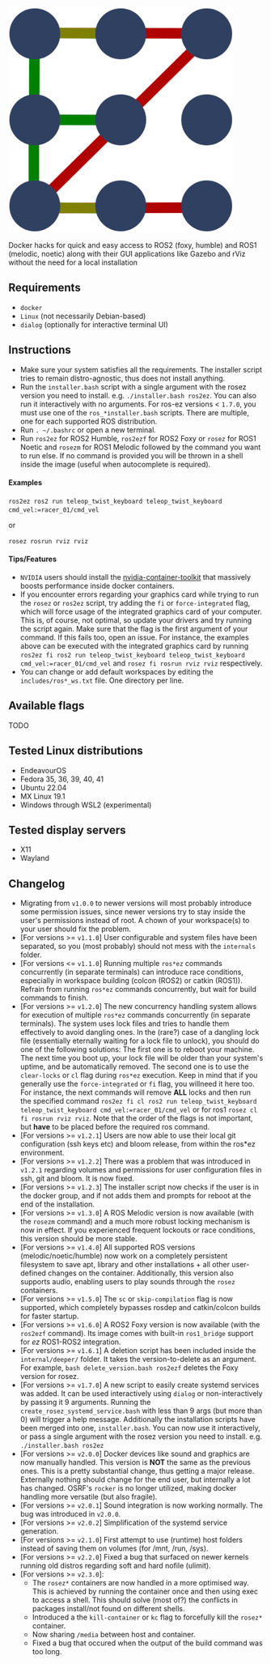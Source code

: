 <img src=media/rosez.png width="444px"/>

Docker hacks for quick and easy access to ROS2 (foxy, humble) and ROS1 (melodic, noetic) along with their GUI applications like Gazebo and rViz without the need for a local installation

## Requirements

- `docker`
- `Linux` (not necessarily Debian-based)
- `dialog` (optionally for interactive terminal UI)

## Instructions

- Make sure your system satisfies all the requirements. The installer script tries to remain distro-agnostic, thus does not install anything.
- Run the `installer.bash` script with a single argument with the rosez version you need to install. e.g. `./installer.bash ros2ez`. You can also run it interactively with no arguments. For ros-ez versions < `1.7.0`, you must use one of the `ros_*installer.bash` scripts. There are multiple, one for each supported ROS distribution.
- Run `. ~/.bashrc` or open a new terminal.
- Run `ros2ez` for ROS2 Humble, `ros2ezf` for ROS2 Foxy or `rosez` for ROS1 Noetic and `rosezm` for ROS1 Melodic followed by the command you want to run else. If no command is provided you will be thrown in a shell inside the image (useful when autocomplete is required).

#### Examples

`ros2ez ros2 run teleop_twist_keyboard teleop_twist_keyboard cmd_vel:=racer_01/cmd_vel`

or

`rosez rosrun rviz rviz`

#### Tips/Features

- `NVIDIA` users should install the [nvidia-container-toolkit](https://docs.nvidia.com/datacenter/cloud-native/container-toolkit/install-guide.html#docker) that massively boosts performance inside docker containers.
- If you encounter errors regarding your graphics card while trying to run the `rosez` or `ros2ez` script, try adding the `fi` or `force-integrated` flag, which will force usage of the integrated graphics card of your computer. This is, of course, not optimal, so update your drivers and try running the script again. Make sure that the flag is the first argument of your command. If this fails too, open an issue. For instance, the examples above can be executed with the integrated graphics card by running `ros2ez fi ros2 run teleop_twist_keyboard teleop_twist_keyboard cmd_vel:=racer_01/cmd_vel` and `rosez fi rosrun rviz rviz` respectively.
- You can change or add default workspaces by editing the `includes/ros*_ws.txt` file. One directory per line.

## Available flags

TODO

## Tested Linux distributions

- EndeavourOS
- Fedora 35, 36, 39, 40, 41
- Ubuntu 22.04
- MX Linux 19.1
- Windows through WSL2 (experimental)

## Tested display servers

- X11
- Wayland

## Changelog

- Migrating from `v1.0.0` to newer versions will most probably introduce some permission issues, since newer versions try to stay inside the user's permissions instead of root. A chown of your workspace(s) to your user should fix the problem.
- [For versions >= `v1.1.0`] User configurable and system files have been separated, so you (most probably) should not mess with the `internals` folder.
- [For versions <= `v1.1.0`] Running multiple `ros*ez` commands concurrently (in separate terminals) can introduce race conditions, especially in workspace building (colcon (ROS2) or catkin (ROS1)). Refrain from running `ros*ez` commands concurrently, but wait for build commands to finish.
- [For versions >= `v1.2.0`] The new concurrency handling system allows for execution of multiple `ros*ez` commands concurrently (in separate terminals). The system uses lock files and tries to handle them effectively to avoid dangling ones. In the (rare?) case of a dangling lock file (essentially eternally waiting for a lock file to unlock), you should do one of the following solutions: The first one is to reboot your machine. The next time you boot up, your lock file will be older than your system's uptime, and be automatically removed. The second one is to use the `clear-locks` or `cl` flag during `ros*ez` execution. Keep in mind that if you generally use the `force-integrated` or `fi` flag, you willneed it here too. For instance, the next commands will remove **ALL** locks and then run the specified command `ros2ez fi cl ros2 run teleop_twist_keyboard teleop_twist_keyboard cmd_vel:=racer_01/cmd_vel` or for ros1 `rosez cl fi rosrun rviz rviz`. Note that the order of the flags is not important, but **have** to be placed before the required ros command.
- [For versions >= `v1.2.1`] Users are now able to use their local git configuration (ssh keys etc) and bloom release, from within the ros\*ez environment.
- [For versions >= `v1.2.2`] There was a problem that was introduced in `v1.2.1` regarding volumes and permissions for user configuration files in ssh, git and bloom. It is now fixed.
- [For versions >= `v1.2.3`] The installer script now checks if the user is in the docker group, and if not adds them and prompts for reboot at the end of the installation.
- [For versions >= `v1.3.0`] A ROS Melodic version is now available (with the `rosezm` command) and a much more robust locking mechanism is now in effect. If you experienced frequent lockouts or race conditions, this version should be more stable.
- [For versions >= `v1.4.0`] All supported ROS versions (melodic/noetic/humble) now work on a completely persistent filesystem to save apt, library and other installations + all other user-defined changes on the container. Additionally, this version also supports audio, enabling users to play sounds through the `rosez` containers.
- [For versions >= `v1.5.0`] The `sc` or `skip-compilation` flag is now supported, which completely bypasses rosdep and catkin/colcon builds for faster startup.
- [For versions >= `v1.6.0`] A ROS2 Foxy version is now available (with the `ros2ezf` command). Its image comes with built-in `ros1_bridge` support for _ez_ ROS1-ROS2 integration.
- [For versions >= `v1.6.1`] A deletion script has been included inside the `internal/deeper/` folder. It takes the version-to-delete as an argument. For example, `bash delete_version.bash ros2ezf` deletes the Foxy version for rosez.
- [For versions >= `v1.7.0`] A new script to easily create systemd services was added. It can be used interactively using `dialog` or non-interactively by passing it 9 arguments. Running the `create_rosez_systemd_service.bash` with less than 9 args (but more than 0) will trigger a help message. Additionally the installation scripts have been merged into one, `installer.bash`. You can now use it interactively, or pass a single argument with the rosez version you need to install. e.g. `./installer.bash ros2ez`
- [For versions >= `v2.0.0`] Docker devices like sound and graphics are now manually handled. This version is **NOT** the same as the previous ones. This is a pretty substantial change, thus getting a major release. Externally nothing should change for the end user, but internally a lot has changed. OSRF's `rocker` is no longer utilized, making docker handling more versatile (but also fragile).
- [For versions >= `v2.0.1`] Sound integration is now working normally. The bug was introduced in `v2.0.0`.
- [For versions >= `v2.0.2`] Simplification of the systemd service generation.
- [For versions >= `v2.1.0`] First attempt to use (runtime) host folders instead of saving them on volumes (for /mnt, /run, /sys).
- [For versions >= `v2.2.0`] Fixed a bug that surfaced on newer kernels running old distros regarding soft and hard nofile (ulimit).
- [For versions >= `v2.3.0`]:
  - The `rosez*` containers are now handled in a more optimised way. This is achieved by running the container once and then using exec to access a shell. This should solve (most of?) the conflicts in packages install/not found on different shells.
  - Introduced a the `kill-container` or `kc` flag to forcefully kill the `rosez*` container.
  - Now sharing `/media` between host and container.
  - Fixed a bug that occured when the output of the build command was too long.
